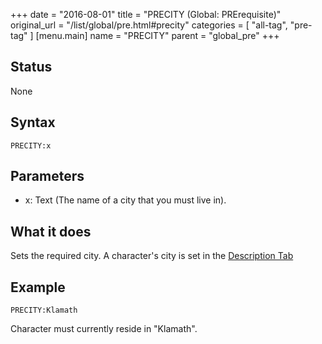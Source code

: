 +++
date = "2016-08-01"
title = "PRECITY (Global: PRErequisite)"
original_url = "/list/global/pre.html#precity"
categories = [ "all-tag", "pre-tag" ]
[menu.main]
    name = "PRECITY"
    parent = "global_pre"
+++

## Status

None

## Syntax

`PRECITY:x`

## Parameters

-   x: Text (The name of a city that you must live in).



What it does
------------

Sets the required city. A character's city is set in the [Description
Tab](/tab/description.html)

Example
-------

`PRECITY:Klamath`

Character must currently reside in "Klamath".

